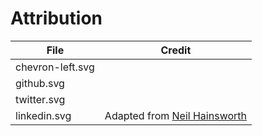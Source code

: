 # Attribution

File | Credit
--------- | ------
chevron-left.svg |
github.svg |
twitter.svg |
linkedin.svg | Adapted from [Neil Hainsworth](https://www.iconfinder.com/icons/107178/)
